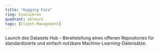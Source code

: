 ```yaml
---
title: "Hugging Face"
ring: Evaluieren
quadrant: akteure
tags: [Client-Management]
---
```


Launch des Datasets Hub – Bereitstellung eines offenen Repositories für standardisierte und einfach nutzbare Machine-Learning-Datensätze.
